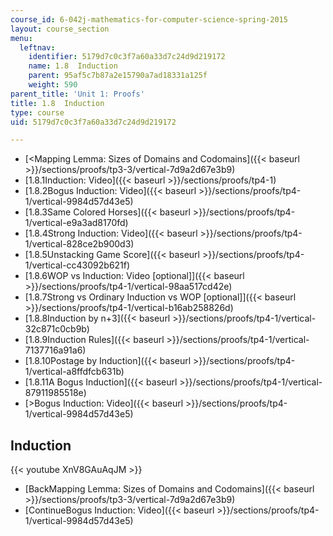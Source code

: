 ```yaml
---
course_id: 6-042j-mathematics-for-computer-science-spring-2015
layout: course_section
menu:
  leftnav:
    identifier: 5179d7c0c3f7a60a33d7c24d9d219172
    name: 1.8  Induction
    parent: 95af5c7b87a2e15790a7ad18331a125f
    weight: 590
parent_title: 'Unit 1: Proofs'
title: 1.8  Induction
type: course
uid: 5179d7c0c3f7a60a33d7c24d9d219172

---
```


*   [<Mapping Lemma: Sizes of Domains and Codomains]({{< baseurl >}}/sections/proofs/tp3-3/vertical-7d9a2d67e3b9)
*   [1.8.1Induction: Video]({{< baseurl >}}/sections/proofs/tp4-1)
*   [1.8.2Bogus Induction: Video]({{< baseurl >}}/sections/proofs/tp4-1/vertical-9984d57d43e5)
*   [1.8.3Same Colored Horses]({{< baseurl >}}/sections/proofs/tp4-1/vertical-e9a3ad8170fd)
*   [1.8.4Strong Induction: Video]({{< baseurl >}}/sections/proofs/tp4-1/vertical-828ce2b900d3)
*   [1.8.5Unstacking Game Score]({{< baseurl >}}/sections/proofs/tp4-1/vertical-cc43092b621f)
*   [1.8.6WOP vs Induction: Video \[optional\]]({{< baseurl >}}/sections/proofs/tp4-1/vertical-98aa517cd42e)
*   [1.8.7Strong vs Ordinary Induction vs WOP \[optional\]]({{< baseurl >}}/sections/proofs/tp4-1/vertical-b16ab258826d)
*   [1.8.8Induction by n+3]({{< baseurl >}}/sections/proofs/tp4-1/vertical-32c871c0cb9b)
*   [1.8.9Induction Rules]({{< baseurl >}}/sections/proofs/tp4-1/vertical-7137716a91a6)
*   [1.8.10Postage by Induction]({{< baseurl >}}/sections/proofs/tp4-1/vertical-a8ffdfcb631b)
*   [1.8.11A Bogus Induction]({{< baseurl >}}/sections/proofs/tp4-1/vertical-87911985518e)
*   [\>Bogus Induction: Video]({{< baseurl >}}/sections/proofs/tp4-1/vertical-9984d57d43e5)

Induction
---------

{{< youtube XnV8GAuAqJM >}}

*   [BackMapping Lemma: Sizes of Domains and Codomains]({{< baseurl >}}/sections/proofs/tp3-3/vertical-7d9a2d67e3b9)
*   [ContinueBogus Induction: Video]({{< baseurl >}}/sections/proofs/tp4-1/vertical-9984d57d43e5)